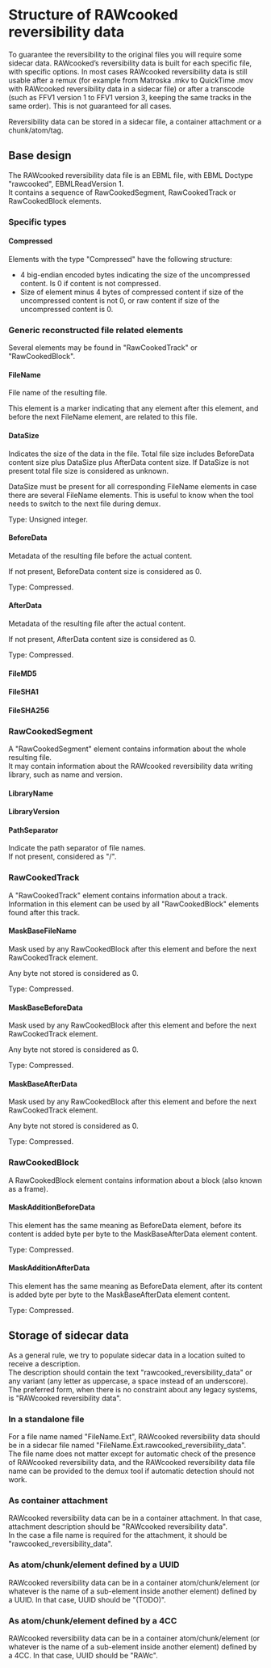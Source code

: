 # Structure of RAWcooked reversibility data 

To guarantee the reversibility to the original files you will require some sidecar data. RAWcooked’s reversibility data is built for each specific file, with specific options. In most cases RAWcooked reversibility data is still usable after a remux (for example from Matroska .mkv to QuickTime .mov with RAWcooked reversibility data in a sidecar file) or after a transcode (such as FFV1 version 1 to FFV1 version 3, keeping the same tracks in the same order). This is not guaranteed for all cases.

Reversibility data can be stored in a sidecar file, a container attachment or a chunk/atom/tag.

## Base design

The RAWcooked reversibility data file is an EBML file, with EBML Doctype "rawcooked", EBMLReadVersion 1.  
It contains a sequence of RawCookedSegment, RawCookedTrack or RawCookedBlock elements.  

### Specific types

#### Compressed

Elements with the type "Compressed" have the following structure:  
- 4 big-endian encoded bytes indicating the size of the uncompressed content. Is 0 if content is not compressed.  
- Size of element minus 4 bytes of compressed content if size of the uncompressed content is not 0, or raw content if size of the uncompressed content is 0.  

### Generic reconstructed file related elements

Several elements may be found in "RawCookedTrack" or "RawCookedBlock".  

#### FileName

File name of the resulting file.  

This element is a marker indicating that any element after this element, and before the next FileName element, are related to this file. 

#### DataSize

Indicates the size of the data in the file. Total file size includes BeforeData content size plus DataSize plus AfterData content size.  If DataSize is not present total file size is considered as unknown.  

DataSize must be present for all corresponding FileName elements in case there are several FileName elements. This is useful to know when the tool needs to switch to the next file during demux.

Type: Unsigned integer.

#### BeforeData

Metadata of the resulting file before the actual content.  

If not present, BeforeData content size is considered as 0.  

Type: Compressed.

#### AfterData

Metadata of the resulting file after the actual content.

If not present, AfterData content size is considered as 0.  

Type: Compressed.

#### FileMD5

#### FileSHA1

#### FileSHA256

### RawCookedSegment

A "RawCookedSegment" element contains information about the whole resulting file.  
It may contain information about the RAWcooked reversibility data writing library, such as name and version.  

#### LibraryName

#### LibraryVersion

#### PathSeparator

Indicate the path separator of file names.  
If not present, considered as "/".  

### RawCookedTrack

A "RawCookedTrack" element contains information about a track.  
Information in this element can be used by all "RawCookedBlock" elements found after this track.  

#### MaskBaseFileName

Mask used by any RawCookedBlock after this element and before the next RawCookedTrack element.  

Any byte not stored is considered as 0.  

Type: Compressed.

#### MaskBaseBeforeData

Mask used by any RawCookedBlock after this element and before the next RawCookedTrack element.  

Any byte not stored is considered as 0.  

Type: Compressed.

#### MaskBaseAfterData

Mask used by any RawCookedBlock after this element and before the next RawCookedTrack element.  

Any byte not stored is considered as 0.  

Type: Compressed.

### RawCookedBlock

A RawCookedBlock element contains information about a block (also known as a frame).  

#### MaskAdditionBeforeData

This element has the same meaning as BeforeData element, before its content is added byte per byte to the MaskBaseAfterData element content.

Type: Compressed.

#### MaskAdditionAfterData

This element has the same meaning as BeforeData element, after its content is added byte per byte to the MaskBaseAfterData element content.

Type: Compressed.

## Storage of sidecar data

As a general rule, we try to populate sidecar data in a location suited to receive a description.  
The description should contain the text "rawcooked_reversibility_data" or any variant (any letter as uppercase, a space instead of an underscore). The preferred form, when there is no constraint about any legacy systems, is "RAWcooked reversibility data".  

### In a standalone file

For a file name named "FileName.Ext", RAWcooked reversibility data should be in a sidecar file named "FileName.Ext.rawcooked_reversibility_data".  
The file name does not matter except for automatic check of the presence of RAWcooked reversibility data, and the RAWcooked reversibility data file name can be provided to the demux tool if automatic detection should not work.  

### As container attachment

RAWcooked reversibility data can be in a container attachment. In that case, attachment description should be "RAWcooked reversibility data".  
In the case a file name is required for the attachment, it should be "rawcooked_reversibility_data".  

### As atom/chunk/element defined by a UUID

RAWcooked reversibility data can be in a container atom/chunk/element (or whatever is the name of a sub-element inside another element) defined by a UUID. In that case, UUID should be "(TODO)".  

### As atom/chunk/element defined by a 4CC

RAWcooked reversibility data can be in a container atom/chunk/element (or whatever is the name of a sub-element inside another element) defined by a 4CC. In that case, UUID should be "RAWc".  
